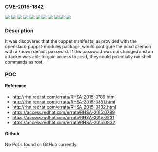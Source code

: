 ### [CVE-2015-1842](https://cve.mitre.org/cgi-bin/cvename.cgi?name=CVE-2015-1842)
![](https://img.shields.io/static/v1?label=Product&message=OpenStack%20Foreman%20for%20RHEL%206&color=blue)
![](https://img.shields.io/static/v1?label=Product&message=Red%20Hat%20Enterprise%20Linux%20OpenStack%20Platform%205.0%20(Icehouse)%20for%20RHEL%206&color=blue)
![](https://img.shields.io/static/v1?label=Product&message=Red%20Hat%20Enterprise%20Linux%20OpenStack%20Platform%205.0%20(Icehouse)%20for%20RHEL%207&color=blue)
![](https://img.shields.io/static/v1?label=Product&message=Red%20Hat%20Enterprise%20Linux%20OpenStack%20Platform%206.0%20(Juno)%20for%20RHEL%207&color=blue)
![](https://img.shields.io/static/v1?label=Product&message=Red%20Hat%20Enterprise%20Linux%20OpenStack%20Platform%206.0%20Installer&color=blue)
![](https://img.shields.io/static/v1?label=Version&message=!%200%3A1.0.0-7.el6_6.1%20&color=brighgreen)
![](https://img.shields.io/static/v1?label=Version&message=!%200%3A2014.1.1-0.46.dev1280.el6ost%20&color=brighgreen)
![](https://img.shields.io/static/v1?label=Version&message=!%200%3A2014.1.1-0.46.dev1280.el7ost%20&color=brighgreen)
![](https://img.shields.io/static/v1?label=Version&message=!%200%3A2014.2-0.20.dev1467.g70c9655.el7ost%20&color=brighgreen)
![](https://img.shields.io/static/v1?label=Version&message=!%200%3A7.0-20150227.0.el7ost%20&color=brighgreen)
![](https://img.shields.io/static/v1?label=Vulnerability&message=Use%20of%20Hard-coded%20Credentials&color=brighgreen)

### Description

It was discovered that the puppet manifests, as provided with the openstack-puppet-modules package, would configure the pcsd daemon with a known default password. If this password was not changed and an attacker was able to gain access to pcsd, they could potentially run shell commands as root.

### POC

#### Reference
- http://rhn.redhat.com/errata/RHSA-2015-0789.html
- http://rhn.redhat.com/errata/RHSA-2015-0831.html
- http://rhn.redhat.com/errata/RHSA-2015-0832.html
- https://access.redhat.com/errata/RHSA-2015:0789
- https://access.redhat.com/errata/RHSA-2015:0831
- https://access.redhat.com/errata/RHSA-2015:0832

#### Github
No PoCs found on GitHub currently.

